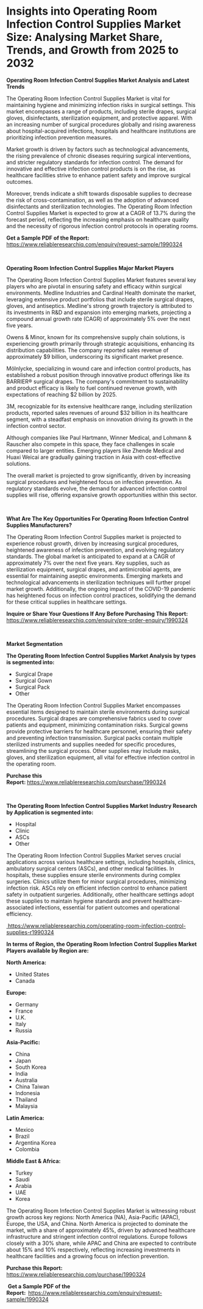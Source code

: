 <p><h1>Insights into Operating Room Infection Control Supplies Market Size: Analysing Market Share, Trends, and Growth from 2025 to 2032</h1></p><p><strong>Operating Room Infection Control Supplies Market Analysis and Latest Trends</strong></p>
<p><p>The Operating Room Infection Control Supplies Market is vital for maintaining hygiene and minimizing infection risks in surgical settings. This market encompasses a range of products, including sterile drapes, surgical gloves, disinfectants, sterilization equipment, and protective apparel. With an increasing number of surgical procedures globally and rising awareness about hospital-acquired infections, hospitals and healthcare institutions are prioritizing infection prevention measures.</p><p>Market growth is driven by factors such as technological advancements, the rising prevalence of chronic diseases requiring surgical interventions, and stricter regulatory standards for infection control. The demand for innovative and effective infection control products is on the rise, as healthcare facilities strive to enhance patient safety and improve surgical outcomes.</p><p>Moreover, trends indicate a shift towards disposable supplies to decrease the risk of cross-contamination, as well as the adoption of advanced disinfectants and sterilization technologies. The Operating Room Infection Control Supplies Market is expected to grow at a CAGR of 13.7% during the forecast period, reflecting the increasing emphasis on healthcare quality and the necessity of rigorous infection control protocols in operating rooms.</p></p>
<p><strong>Get a Sample PDF of the Report:&nbsp;</strong> <a href="https://www.reliableresearchiq.com/enquiry/request-sample/1990324?utm_campaign=2866&utm_medium=2&utm_source=Github&utm_content=ia&utm_term=16042025&utm_id=operating-room-infection-control-supplies">https://www.reliableresearchiq.com/enquiry/request-sample/1990324</a></p>
<p>&nbsp;</p>
<p><strong>Operating Room Infection Control Supplies Major Market Players</strong></p>
<p><p>The Operating Room Infection Control Supplies Market features several key players who are pivotal in ensuring safety and efficacy within surgical environments. Medline Industries and Cardinal Health dominate the market, leveraging extensive product portfolios that include sterile surgical drapes, gloves, and antiseptics. Medline's strong growth trajectory is attributed to its investments in R&D and expansion into emerging markets, projecting a compound annual growth rate (CAGR) of approximately 5% over the next five years.</p><p>Owens & Minor, known for its comprehensive supply chain solutions, is experiencing growth primarily through strategic acquisitions, enhancing its distribution capabilities. The company reported sales revenue of approximately $9 billion, underscoring its significant market presence.</p><p>Mölnlycke, specializing in wound care and infection control products, has established a robust position through innovative product offerings like its BARRIER® surgical drapes. The company's commitment to sustainability and product efficacy is likely to fuel continued revenue growth, with expectations of reaching $2 billion by 2025.</p><p>3M, recognizable for its extensive healthcare range, including sterilization products, reported sales revenues of around $32 billion in its healthcare segment, with a steadfast emphasis on innovation driving its growth in the infection control sector.</p><p>Although companies like Paul Hartmann, Winner Medical, and Lohmann & Rauscher also compete in this space, they face challenges in scale compared to larger entities. Emerging players like Zhende Medical and Huaxi Weicai are gradually gaining traction in Asia with cost-effective solutions.</p><p>The overall market is projected to grow significantly, driven by increasing surgical procedures and heightened focus on infection prevention. As regulatory standards evolve, the demand for advanced infection control supplies will rise, offering expansive growth opportunities within this sector.</p></p>
<p>&nbsp;</p>
<p><strong>What Are The Key Opportunities For Operating Room Infection Control Supplies Manufacturers?</strong></p>
<p><p>The Operating Room Infection Control Supplies market is projected to experience robust growth, driven by increasing surgical procedures, heightened awareness of infection prevention, and evolving regulatory standards. The global market is anticipated to expand at a CAGR of approximately 7% over the next five years. Key supplies, such as sterilization equipment, surgical drapes, and antimicrobial agents, are essential for maintaining aseptic environments. Emerging markets and technological advancements in sterilization techniques will further propel market growth. Additionally, the ongoing impact of the COVID-19 pandemic has heightened focus on infection control practices, solidifying the demand for these critical supplies in healthcare settings.</p></p>
<p><strong>Inquire or Share Your Questions If Any Before Purchasing This Report:</strong> <a href="https://www.reliableresearchiq.com/enquiry/pre-order-enquiry/1990324?utm_campaign=2866&utm_medium=2&utm_source=Github&utm_content=ia&utm_term=16042025&utm_id=operating-room-infection-control-supplies">https://www.reliableresearchiq.com/enquiry/pre-order-enquiry/1990324</a></p>
<p>&nbsp;</p>
<p><strong>Market Segmentation</strong></p>
<p><strong>The Operating Room Infection Control Supplies Market Analysis by types is segmented into:</strong></p>
<p><ul><li>Surgical Drape</li><li>Surgical Gown</li><li>Surgical Pack</li><li>Other</li></ul></p>
<p><p>The Operating Room Infection Control Supplies Market encompasses essential items designed to maintain sterile environments during surgical procedures. Surgical drapes are comprehensive fabrics used to cover patients and equipment, minimizing contamination risks. Surgical gowns provide protective barriers for healthcare personnel, ensuring their safety and preventing infection transmission. Surgical packs contain multiple sterilized instruments and supplies needed for specific procedures, streamlining the surgical process. Other supplies may include masks, gloves, and sterilization equipment, all vital for effective infection control in the operating room.</p></p>
<p><strong>Purchase this Report:&nbsp;</strong><a href="https://www.reliableresearchiq.com/purchase/1990324?utm_campaign=2866&utm_medium=2&utm_source=Github&utm_content=ia&utm_term=16042025&utm_id=operating-room-infection-control-supplies">https://www.reliableresearchiq.com/purchase/1990324</a></p>
<p>&nbsp;</p>
<p><strong>The Operating Room Infection Control Supplies Market Industry Research by Application is segmented into:</strong></p>
<p><ul><li>Hospital</li><li>Clinic</li><li>ASCs</li><li>Other</li></ul></p>
<p><p>The Operating Room Infection Control Supplies Market serves crucial applications across various healthcare settings, including hospitals, clinics, ambulatory surgical centers (ASCs), and other medical facilities. In hospitals, these supplies ensure sterile environments during complex surgeries. Clinics utilize them for minor surgical procedures, minimizing infection risk. ASCs rely on efficient infection control to enhance patient safety in outpatient surgeries. Additionally, other healthcare settings adopt these supplies to maintain hygiene standards and prevent healthcare-associated infections, essential for patient outcomes and operational efficiency.</p></p>
<p><a href="https://www.reliableresearchiq.com/operating-room-infection-control-supplies-r1990324?utm_campaign=2866&utm_medium=2&utm_source=Github&utm_content=ia&utm_term=16042025&utm_id=operating-room-infection-control-supplies">&nbsp;https://www.reliableresearchiq.com/operating-room-infection-control-supplies-r1990324</a></p>
<p><strong>In terms of Region, the Operating Room Infection Control Supplies Market Players available by Region are:</strong></p>
<p>
    <p> <strong> North America: </strong>
        <ul>
            <li>United States</li>
            <li>Canada</li>
        </ul>
        </p> 
    <p> <strong> Europe: </strong>
        <ul>
            <li>Germany</li>
            <li>France</li>
            <li>U.K.</li>
            <li>Italy</li>
            <li>Russia</li>
        </ul>
        </p> 
    <p> <strong> Asia-Pacific: </strong>
        <ul>
            <li>China</li>
            <li>Japan</li>
            <li>South Korea</li>
            <li>India</li>
            <li>Australia</li>
            <li>China Taiwan</li>
            <li>Indonesia</li>
            <li>Thailand</li>
            <li>Malaysia</li>
        </ul>
        </p> 
    <p> <strong> Latin America: </strong>
        <ul>
            <li>Mexico</li>
            <li>Brazil</li>
            <li>Argentina Korea</li>
            <li>Colombia</li>
        </ul>
        </p> 
    <p> <strong> Middle East & Africa: </strong>
        <ul>
            <li>Turkey</li>
            <li>Saudi</li>
            <li>Arabia</li>
            <li>UAE</li>
            <li>Korea</li>
        </ul>
    </p>
    </p>
<p><p>The Operating Room Infection Control Supplies Market is witnessing robust growth across key regions: North America (NA), Asia-Pacific (APAC), Europe, the USA, and China. North America is projected to dominate the market, with a share of approximately 45%, driven by advanced healthcare infrastructure and stringent infection control regulations. Europe follows closely with a 30% share, while APAC and China are expected to contribute about 15% and 10% respectively, reflecting increasing investments in healthcare facilities and a growing focus on infection prevention.</p></p>
<p><strong>Purchase this Report: </strong><a href="https://www.reliableresearchiq.com/purchase/1990324?utm_campaign=2866&utm_medium=2&utm_source=Github&utm_content=ia&utm_term=16042025&utm_id=operating-room-infection-control-supplies">https://www.reliableresearchiq.com/purchase/1990324</a></p>
<p>&nbsp;<strong>Get a Sample PDF of the Report:&nbsp;&nbsp;</strong><a href="https://www.reliableresearchiq.com/enquiry/request-sample/1990324?utm_campaign=2866&utm_medium=2&utm_source=Github&utm_content=ia&utm_term=16042025&utm_id=operating-room-infection-control-supplies">https://www.reliableresearchiq.com/enquiry/request-sample/1990324</a></p>
<p><strong></strong></p>
<p><p></p><p></p><p></p></p>